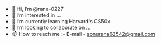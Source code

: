 - 👋 Hi, I’m @rana-0227
- 👀 I’m interested in ...
- 🌱 I’m currently learning Harvard's CS50x
- 💞️ I’m looking to collaborate on ...
- 📫 How to reach me :- E-mail - sonurana62542@gmail.com

<!---
rana-0227/rana-0227 is a ✨ special ✨ repository because its `README.md` (this file) appears on your GitHub profile.
You can click the Preview link to take a look at your changes.
--->

